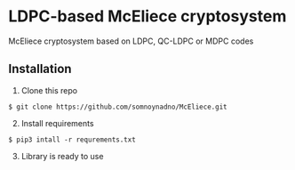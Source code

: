 # LDPC-based McEliece cryptosystem

McEliece cryptosystem based on LDPC, QC-LDPC or MDPC codes


## Installation 

1. Clone this repo

``` $ git clone https://github.com/somnoynadno/McEliece.git ```

2. Install requirements

``` $ pip3 intall -r requrements.txt ```

3. Library is ready to use

